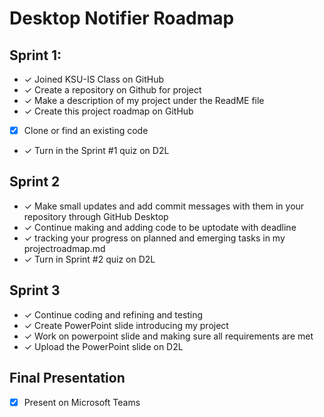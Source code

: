 # Desktop Notifier Roadmap

## Sprint 1:
- ✓ Joined KSU-IS Class on GitHub
- ✓ Create a repository on Github for project
- ✓ Make a description of my project under the ReadME file
- ✓ Create this project roadmap on GitHub
- [x] Clone or find an existing code 
- ✓ Turn in the Sprint #1 quiz on D2L

## Sprint 2
- ✓ Make small updates and add commit messages with them in your repository through GitHub Desktop
- ✓ Continue making and adding code to be uptodate with deadline 
- ✓ tracking your progress on planned and emerging tasks in my projectroadmap.md
- ✓ Turn in Sprint #2 quiz on D2L

## Sprint 3
- ✓ Continue coding and refining and testing
- ✓ Create PowerPoint slide introducing my project
- ✓ Work on powerpoint slide and making sure all requirements are met
- ✓ Upload the PowerPoint slide on D2L

## Final Presentation
- [x] Present on Microsoft Teams
      
